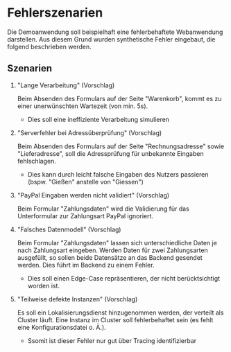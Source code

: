 # Fehlerszenarien

Die Demoanwendung soll beispielhaft eine fehlerbehaftete Webanwendung darstellen. Aus diesem Grund wurden synthetische Fehler eingebaut, die folgend beschrieben werden.

## Szenarien

1. "Lange Verarbeitung" (Vorschlag)

    Beim Absenden des Formulars auf der Seite "Warenkorb", kommt es zu einer unerwünschten Wartezeit (von min. 5s).
    - Dies soll eine ineffiziente Verarbeitung simulieren

2. "Serverfehler bei Adressüberprüfung" (Vorschlag)

    Beim Absenden des Formulars auf der Seite "Rechnungsadresse" sowie "Lieferadresse", soll die Adressprüfung für unbekannte Eingaben fehlschlagen.
    - Dies kann durch leicht falsche Eingaben des Nutzers passieren (bspw. "Gießen" anstelle von "Giessen")

3. "PayPal Eingaben werden nicht validiert" (Vorschlag)

    Beim Formular "Zahlungsdaten" wird die Validierung für das Unterformular zur Zahlungsart PayPal ignoriert.

4. "Falsches Datenmodell" (Vorschlag)

    Beim Formular "Zahlungsdaten" lassen sich unterschiedliche Daten je nach Zahlungsart eingeben.
    Werden Daten für zwei Zahlungsarten ausgefüllt, so sollen beide Datensätze an das Backend gesendet werden. Dies führt im Backend zu einem Fehler.
    - Dies soll einen Edge-Case repräsentieren, der nicht berücktsichtigt worden ist.

5. "Teilweise defekte Instanzen" (Vorschlag)

    Es soll ein Lokalisierungsdienst hinzugenommen werden, der verteilt als Cluster läuft.
    Eine Instanz im Cluster soll fehlerbehaftet sein (es fehlt eine Konfigurationsdatei o. Ä.).
    - Ssomit ist dieser Fehler nur gut über Tracing identifizierbar